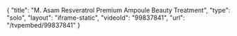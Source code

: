 {
    "title": "M. Asam Resveratrol Premium Ampoule Beauty Treatment",
    "type": "solo",
    "layout": "iframe-static",
    "videoId": "99837841",
    "url": "\/tvpembed\/99837841"
}